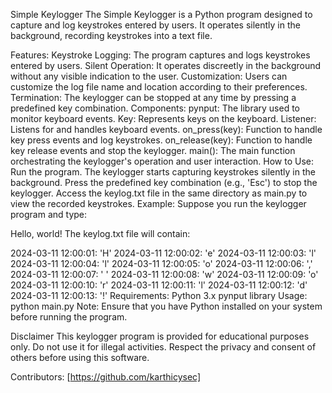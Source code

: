 Simple Keylogger
The Simple Keylogger is a Python program designed to capture and log keystrokes entered by users. It operates silently in the background, recording keystrokes into a text file.

Features:
Keystroke Logging: The program captures and logs keystrokes entered by users.
Silent Operation: It operates discreetly in the background without any visible indication to the user.
Customization: Users can customize the log file name and location according to their preferences.
Termination: The keylogger can be stopped at any time by pressing a predefined key combination.
Components:
pynput: The library used to monitor keyboard events.
Key: Represents keys on the keyboard.
Listener: Listens for and handles keyboard events.
on_press(key): Function to handle key press events and log keystrokes.
on_release(key): Function to handle key release events and stop the keylogger.
main(): The main function orchestrating the keylogger's operation and user interaction.
How to Use:
Run the program.
The keylogger starts capturing keystrokes silently in the background.
Press the predefined key combination (e.g., 'Esc') to stop the keylogger.
Access the keylog.txt file in the same directory as main.py to view the recorded keystrokes.
Example:
Suppose you run the keylogger program and type:

Hello, world!
The keylog.txt file will contain:

2024-03-11 12:00:01: 'H'
2024-03-11 12:00:02: 'e'
2024-03-11 12:00:03: 'l'
2024-03-11 12:00:04: 'l'
2024-03-11 12:00:05: 'o'
2024-03-11 12:00:06: ','
2024-03-11 12:00:07: ' '
2024-03-11 12:00:08: 'w'
2024-03-11 12:00:09: 'o'
2024-03-11 12:00:10: 'r'
2024-03-11 12:00:11: 'l'
2024-03-11 12:00:12: 'd'
2024-03-11 12:00:13: '!'
Requirements:
Python 3.x
pynput library
Usage:
python main.py
Note: Ensure that you have Python installed on your system before running the program.

Disclaimer
This keylogger program is provided for educational purposes only. Do not use it for illegal activities. Respect the privacy and consent of others before using this software.

Contributors:
[https://github.com/karthicysec]
